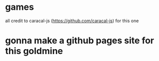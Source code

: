 # games
all credit to caracal-js (https://github.com/caracal-js) for this one
# gonna make a github pages site for this goldmine
